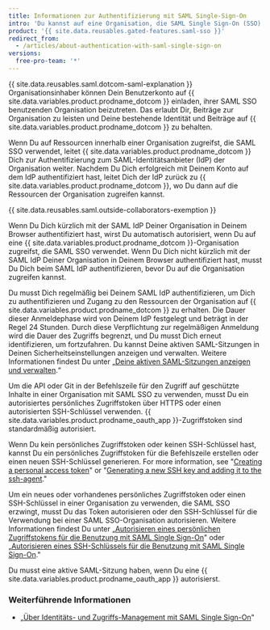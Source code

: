 ```yaml
---
title: Informationen zur Authentifizierung mit SAML Single-Sign-On
intro: 'Du kannst auf eine Organisation, die SAML Single Sign-On (SSO) verwendet, zugreifen, indem Du Dich über einen Identitätsanbieter (IdP) authentifizierst. Wenn eine Organisation SAML SSO erzwingt, musst Du Dein persönliches Zugiffstoken oder den SSH-Schlüssel autorisieren, um Dich mit dem API oder mit Git auf der Befehlszeile zu authentifizieren.'
product: '{{ site.data.reusables.gated-features.saml-sso }}'
redirect_from:
  - /articles/about-authentication-with-saml-single-sign-on
versions:
  free-pro-team: '*'
---
```


{{ site.data.reusables.saml.dotcom-saml-explanation }} Organisationsinhaber können Dein Benutzerkonto auf {{ site.data.variables.product.prodname_dotcom }} einladen, ihrer SAML SSO benutzenden Organisation beizutreten. Das erlaubt Dir, Beiträge zur Organisation zu leisten und Deine bestehende Identität und Beiträge auf {{ site.data.variables.product.prodname_dotcom }} zu behalten.

Wenn Du auf Ressourcen innerhalb einer Organisation zugreifst, die SAML SSO verwendet, leitet {{ site.data.variables.product.prodname_dotcom }} Dich zur Authentifizierung zum SAML-Identitätsanbieter (IdP) der Organisation weiter. Nachdem Du Dich erfolgreich mit Deinem Konto auf dem IdP authentifiziert hast, leitet Dich der IdP zurück zu {{ site.data.variables.product.prodname_dotcom }}, wo Du dann auf die Ressourcen der Organisation zugreifen kannst.

{{ site.data.reusables.saml.outside-collaborators-exemption }}

Wenn Du Dich kürzlich mit der SAML IdP Deiner Organisation in Deinem Browser authentifiziert hast, wirst Du automatisch autorisiert, wenn Du auf eine {{ site.data.variables.product.prodname_dotcom }}-Organisation zugreifst, die SAML SSO verwendet. Wenn Du Dich nicht kürzlich mit der SAML IdP Deiner Organisation in Deinem Browser authentifiziert hast, musst Du Dich beim SAML IdP authentifizieren, bevor Du auf die Organisation zugreifen kannst.

Du musst Dich regelmäßig bei Deinem SAML IdP authentifizieren, um Dich zu authentifizieren und Zugang zu den Ressourcen der Organisation auf {{ site.data.variables.product.prodname_dotcom }} zu erhalten. Die Dauer dieser Anmeldephase wird von Deinem IdP festgelegt und beträgt in der Regel 24 Stunden. Durch diese Verpflichtung zur regelmäßigen Anmeldung wird die Dauer des Zugriffs begrenzt, und Du musst Dich erneut identifizieren, um fortzufahren. Du kannst Deine aktiven SAML-Sitzungen in Deinen Sicherheitseinstellungen anzeigen und verwalten. Weitere Informationen findest Du unter „[Deine aktiven SAML-Sitzungen anzeigen und verwalten](/articles/viewing-and-managing-your-active-saml-sessions).“

Um die API oder Git in der Befehlszeile für den Zugriff auf geschützte Inhalte in einer Organisation mit SAML SSO zu verwenden, musst Du ein autorisiertes persönliches Zugriffstoken über HTTPS oder einen autorisierten SSH-Schlüssel verwenden. {{ site.data.variables.product.prodname_oauth_app }}-Zugriffstoken sind standardmäßig autorisiert.

Wenn Du kein persönliches Zugriffstoken oder keinen SSH-Schlüssel hast, kannst Du ein persönliches Zugriffstoken für die Befehlszeile erstellen oder einen neuen SSH-Schlüssel generieren. For more information, see "[Creating a personal access token](/github/authenticating-to-github/creating-a-personal-access-token)" or "[Generating a new SSH key and adding it to the ssh-agent](/articles/generating-a-new-ssh-key-and-adding-it-to-the-ssh-agent)."

Um ein neues oder vorhandenes persönliches Zugriffstoken oder einen SSH-Schlüssel in einer Organisation zu verwenden, die SAML SSO erzwingt, musst Du das Token autorisieren oder den SSH-Schlüssel für die Verwendung bei einer SAML SSO-Organisation autorisieren. Weitere Informationen findest Du unter „[Autorisieren eines persönlichen Zugriffstokens für die Benutzung mit SAML Single Sign-On](/articles/authorizing-a-personal-access-token-for-use-with-saml-single-sign-on)" oder „[Autorisieren eines SSH-Schlüssels für die Benutzung mit SAML Single Sign-On](/articles/authorizing-an-ssh-key-for-use-with-saml-single-sign-on)."

Du musst eine aktive SAML-Sitzung haben, wenn Du eine {{ site.data.variables.product.prodname_oauth_app }} autorisierst.

### Weiterführende Informationen

- „[Über Identitäts- und Zugriffs-Management mit SAML Single Sign-On](/github/setting-up-and-managing-organizations-and-teams/about-identity-and-access-management-with-saml-single-sign-on)"
